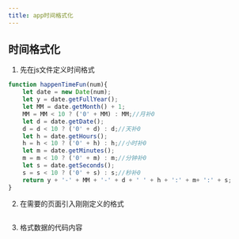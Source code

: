 ```yaml
---
title: app时间格式化
---
```

## 时间格式化

1. 先在js文件定义时间格式
```js
function happenTimeFun(num){
	let date = new Date(num);
	let y = date.getFullYear();
	let MM = date.getMonth() + 1;
	MM = MM < 10 ? ('0' + MM) : MM;//月补0
	let d = date.getDate();
	d = d < 10 ? ('0' + d) : d;//天补0
	let h = date.getHours();
	h = h < 10 ? ('0' + h) : h;//小时补0
	let m = date.getMinutes();
	m = m < 10 ? ('0' + m) : m;//分钟补0
	let s = date.getSeconds();
	s = s < 10 ? ('0' + s) : s;//秒补0
	return y + '-' + MM + '-' + d + ' ' + h + ':' + m+ ':' + s;
}
```
2. 在需要的页面引入刚刚定义的格式
<img :src="$withBase('/tools/application/引入.png')">

3. 格式数据的代码内容
<img :src="$withBase('/tools/application/代码内容.png')">


